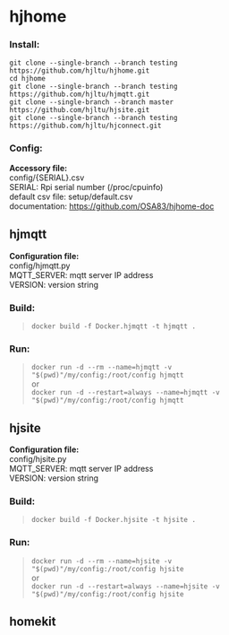 # hjhome
### Install:
`git clone --single-branch --branch testing https://github.com/hjltu/hjhome.git`
<br>`cd hjhome`
<br>`git clone --single-branch --branch testing https://github.com/hjltu/hjmqtt.git`
<br>`git clone --single-branch --branch master https://github.com/hjltu/hjsite.git`
<br>`git clone --single-branch --branch testing https://github.com/hjltu/hjconnect.git`
### Config:
**Accessory file:**
<br>config/{SERIAL}.csv
<br>SERIAL: Rpi serial number (/proc/cpuinfo)
<br>default csv file: setup/default.csv
<br>documentation: https://github.com/OSA83/hjhome-doc
## hjmqtt
**Configuration file:**
<br>config/hjmqtt.py
<br>MQTT_SERVER: mqtt server IP address
<br>VERSION: version string
### Build:
>`docker build -f Docker.hjmqtt -t hjmqtt .`
### Run:
>`docker run -d --rm --name=hjmqtt -v "$(pwd)"/my/config:/root/config hjmqtt`
<br>or
<br>`docker run -d --restart=always --name=hjmqtt -v "$(pwd)"/my/config:/root/config hjmqtt`
## hjsite
**Configuration file:**
<br>config/hjsite.py
<br>MQTT_SERVER: mqtt server IP address
<br>VERSION: version string
### Build:
>`docker build -f Docker.hjsite -t hjsite .`
### Run:
>`docker run -d --rm --name=hjsite -v "$(pwd)"/my/config:/root/config hjsite`
<br>or
<br>`docker run -d --restart=always --name=hjsite -v "$(pwd)"/my/config:/root/config hjsite`
## homekit
